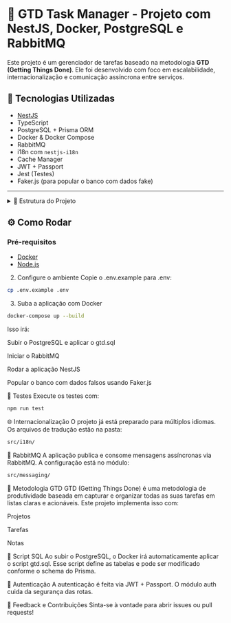 # 📝 GTD Task Manager - Projeto com NestJS, Docker, PostgreSQL e RabbitMQ

Este projeto é um gerenciador de tarefas baseado na metodologia **GTD (Getting Things Done)**. Ele foi desenvolvido com foco em escalabilidade, internacionalização e comunicação assíncrona entre serviços.

## 🚀 Tecnologias Utilizadas

- [NestJS](https://nestjs.com/)
- TypeScript
- PostgreSQL + Prisma ORM
- Docker & Docker Compose
- RabbitMQ
- i18n com `nestjs-i18n`
- Cache Manager
- JWT + Passport
- Jest (Testes)
- Faker.js (para popular o banco com dados fake)

---
<details>
  <summary>  📁 Estrutura do Projeto</summary>

  
  ├── docker/ # Arquivos e configurações de container
  
  ├── docker-compose.yml # Orquestração dos serviços
  
  ├── Dockerfile # Build da aplicação NestJS
  
  ├── .env # Variáveis de ambiente
  
  ├── .env.example # Exemplo do .env
  
  ├── .gitignore # Ignora arquivos não versionados
  
  ├── package.json # Dependências e scripts
  
  ├── tsconfig.json # Configuração do TypeScript
  
  ├── jest.config.ts # Configuração dos testes
  
  ├── README.md # Este arquivo :)
  
  ├── gtd.sql # Script SQL para criação do banco
  
  ├── prisma/
  
  │ └── schema.prisma # Definição do schema com Prisma
  
  ├── src/
  
  │ ├── app.module.ts # Módulo raiz
  
  │ ├── main.ts # Arquivo principal
  
  │ ├── config/ # Configurações
  
  │ │ ├── app.config.ts
  
  │ │ ├── database.config.ts
  
  │ │ └── rabbitmq.config.ts
  
  │ ├── auth/ # Autenticação
  
  │ │ ├── auth.module.ts
  
  │ │ ├── auth.service.ts
  
  │ │ ├── auth.controller.ts
  
  │ │ ├── jwt.strategy.ts
  
  │ │ └── guards/
  
  │ ├── i18n/ # Internacionalização
  
  │ │ └── pt/
  
  │ │ └── common.json
  
  │ ├── common/ # Utilitários da aplicação
  
  │ │ ├── filters/
  
  │ │ ├── interceptors/
  
  │ │ └── pipes/
  
  │ ├── modules/ # Módulos de domínio
  
  │ │ ├── notes/
  
  │ │ │ ├── notes.controller.ts
  
  │ │ │ ├── notes.service.ts
  
  │ │ │ ├── notes.module.ts
  
  │ │ │ └── dto/
  
  │ │ ├── projects/
  
  │ │ └── tasks/
  
  │ ├── cache/ # Configuração de cache
  
  │ │ └── cache.module.ts
  
  │ └── messaging/ # RabbitMQ
  
  │ ├── consumers/
  
  │ ├── publishers/
  
  │ └── messaging.module.ts
  
  ├── test/
  
  │ └── notes.e2e-spec.ts

</details>


## ⚙️ Como Rodar

### Pré-requisitos

- [Docker](https://www.docker.com/)
- [Node.js](https://nodejs.org/)

2. Configure o ambiente
Copie o .env.example para .env:

```bash
cp .env.example .env
```

3. Suba a aplicação com Docker
```bash
docker-compose up --build
```
Isso irá:

Subir o PostgreSQL e aplicar o gtd.sql

Iniciar o RabbitMQ

Rodar a aplicação NestJS

Popular o banco com dados falsos usando Faker.js

🧪 Testes
Execute os testes com:

```bash
npm run test
```

🌐 Internacionalização
O projeto já está preparado para múltiplos idiomas. Os arquivos de tradução estão na pasta:

```bash
src/i18n/
```

🐇 RabbitMQ
A aplicação publica e consome mensagens assíncronas via RabbitMQ. A configuração está no módulo:

```bash
src/messaging/
```

🧠 Metodologia GTD
GTD (Getting Things Done) é uma metodologia de produtividade baseada em capturar e organizar todas as suas tarefas em listas claras e acionáveis. Este projeto implementa isso com:

Projetos

Tarefas

Notas

📂 Script SQL
Ao subir o PostgreSQL, o Docker irá automaticamente aplicar o script gtd.sql. Esse script define as tabelas e pode ser modificado conforme o schema do Prisma.

🔐 Autenticação
A autenticação é feita via JWT + Passport. O módulo auth cuida da segurança das rotas.

💬 Feedback e Contribuições
Sinta-se à vontade para abrir issues ou pull requests!
